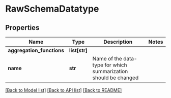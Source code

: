 # RawSchemaDatatype

## Properties
Name | Type | Description | Notes
------------ | ------------- | ------------- | -------------
**aggregation_functions** | **list[str]** |  | 
**name** | **str** | Name of the data-type for which summarization should be changed | 

[[Back to Model list]](../README.md#documentation-for-models) [[Back to API list]](../README.md#documentation-for-api-endpoints) [[Back to README]](../README.md)


